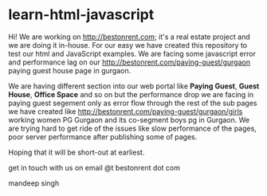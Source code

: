 # learn-html-javascript
Hi! We are working on <a href="http://bestonrent.com/" target="blank">http://bestonrent.com</a>; it's a real estate project and we are doing it in-house. For our easy we have created this repository to test our html and JavaScript examples.
We are facing some javascript error and performance lag on our <a href="http://bestonrent.com/paying-guest/gurgaon" target="blank">http://bestonrent.com/paying-guest/gurgaon</a> paying guest house page in gurgaon.

We are having different section into our web portal like <b>Paying Guest</b>, <b>Guest House</b>, <b>Office Space</b> and so on but the performance drop we are facing in paying guest segement only as error flow through the rest of the sub pages we have created like <a href="http://bestonrent.com/paying-guest/gurgaon/girls" target="blank">http://bestonrent.com/paying-guest/gurgaon/girls</a> working women PG Gurgaon and its co-segment boys pg in Gurgaon. We are trying hard to get ride of the issues like slow performance of the pages, poor server performance after publishing some of pages.

Hoping that it will be short-out at earliest.

get in touch with us on email @t bestonrent dot com

mandeep singh

